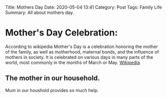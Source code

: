 Title: Mothers Day
Date: 2020-05-04 13:41
Category: Post
Tags: Family Life
Summary: All about mothers day.

# Mother's Day Celebration:
According to wikipedia Mother's Day is a celebration honoring the mother of the family, as well as motherhood, maternal bonds, and the influence of mothers in society. It is celebrated on various days in many parts of the world, most commonly in the months of March or May. <a href="https://en.wikipedia.org/wiki/Mother's_Day" target="_blank">Wikipedia</a>

## The mother in our household.
Mum in our houshold provides so much help.
